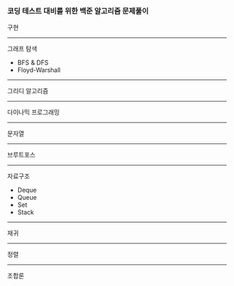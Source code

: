 ### 코딩 테스트 대비를 위한 백준 **알고리즘** 문제풀이
구현
___
그래프 탐색
   
   * BFS & DFS
   * Floyd-Warshall
___
그리디 알고리즘
___
다이나믹 프로그래밍
___
문자열
___
브루트포스
___
자료구조
   
   * Deque
   * Queue
   * Set
   * Stack
___
재귀
___
정렬
___
조합론
